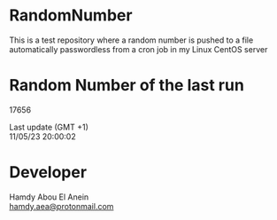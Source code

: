 # RandomNumber    
This is a test repository where a random number is pushed to a file automatically passwordless from a cron job in my Linux CentOS server    
# Random Number of the last run   
17656
      
Last update (GMT +1)    
11/05/23 20:00:02
# Developer    
Hamdy Abou El Anein   
hamdy.aea@protonmail.com
